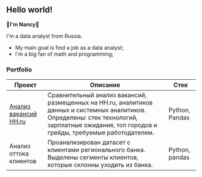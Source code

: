 ## Hello world! 
:cherry_blossom:**I'm Nancy**:cherry_blossom:

I'm a data analyst from Russia.

- My main goal is find a job as a data analyst;
- I'm a big fan of math and programming;


### Portfolio
| Проект | Описание| Стек |
|----------|----------|----------|
|[Анализ вакансий HH.ru](https://github.com/Lukutok/Job_analysis_hh)| Сравнительный анализ вакансий, размещенных на HH.ru, аналитиков данных и системных аналитиков. Определены: стек технологий, зарплатные ожидания, топ городов и грейды, требуемые работодателем.| Python, Pandas|
|Анализ оттока клиентов| Проанализирован датасет с клиентами регионального банка. Выделены сегменты клиентов, которые склонны уходить из банка.| Python, pandas|
